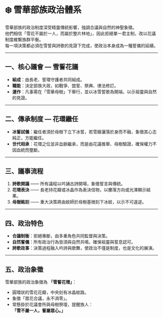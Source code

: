 # ❄️ 雪華部族政治體系

雪華部族的政治制度深受精靈傳統影響，強調合議與自然的神聖象徵。  
他們相信「雪花不屬於一人，而屬於整片林地」，因此拒絕單一君主制，改以花議制度維繫族群平衡。  
每一項決策都必須在雪誓與詩歌的見證下完成，使政治本身成為一種誓儀的延續。

---

## 一、核心議會 — 雪誓花議

- **組成**：由長老、誓環守護者共同組成。  
- **職能**：決定部族大政，如戰爭、盟誓、祭典、律法修訂。  
- **運作**：凡事需在「雪華母樹」下舉行，並以冰雪誓歌為開端，以示祖靈與自然的見證。  

---

## 二、傳承制度 — 花環繼任

- **冰誓試儀**：繼任者須於母樹下立下冰誓，若雪瓣灑落於身而不融，象徵其心志純正，方能繼任。  
- **世代相承**：花環之位並非血脈繼承，而是由花議推舉、母樹驗證，確保權力不因血統而壟斷。  

---

## 三、議事流程

1. **詩歌開議** —— 所有議程以吟誦古詩開場，象徵誓言與傳統。  
2. **花環表決** —— 長老持花瓣或冰晶作為表決信物，以擲落方向或光澤顯示結果。  
3. **母樹銘刻** —— 重大決策將由紋師於母樹基根刻下冰紋，以示不可違逆。  

---

## 四、政治特色

- **合議制衡**：拒絕專斷，由多重角色共同監督與決策。  
- **自然誓儀**：所有政治行為皆須與自然共鳴，確保祖靈與誓息認可。  
- **詩歌政事**：決策過程融入吟詩與歌舞，使政治不僅是制度，也是文化的展演。  

---

## 五、政治象徵

雪華部族的政治象徵為 **「雪誓花環」**：  

- 圓環狀的雪花花瓣，中央刻有冰晶紋路。  
- 象徵「眾花合議，永不凋零」。  
- 常懸掛於花議會所與母樹祭壇，提醒族人：  
  **「雪不屬一人，誓屬眾心。」**

